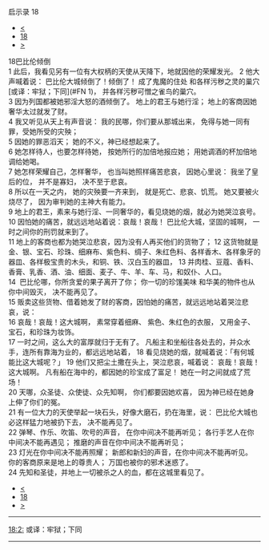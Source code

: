﻿





 启示录 18




* [<](bible/REV17.md)
* [18](bible/REV.md)
* [>](bible/REV19.md)



 
18巴比伦倾倒  
1 此后，我看见另有一位有大权柄的天使从天降下，地就因他的荣耀发光。 
2 他大声喊着说： 巴比伦大城倾倒了！倾倒了！ 成了鬼魔的住处 和各样污秽之灵的巢穴[或译：牢狱；下同](#FN
1)， 并各样污秽可憎之雀鸟的巢穴。  
3 因为列国都被她邪淫大怒的酒倾倒了。 地上的君王与她行淫； 地上的客商因她奢华太过就发了财。  
4 我又听见从天上有声音说： 我的民哪，你们要从那城出来， 免得与她一同有罪，受她所受的灾殃；  
5 因她的罪恶滔天； 她的不义，神已经想起来了。  
6 她怎样待人，也要怎样待她， 按她所行的加倍地报应她； 用她调酒的杯加倍地调给她喝。  
7 她怎样荣耀自己，怎样奢华， 也当叫她照样痛苦悲哀， 因她心里说： 我坐了皇后的位， 并不是寡妇， 决不至于悲哀。  
8 所以在一天之内， 她的灾殃要一齐来到， 就是死亡、悲哀、饥荒。 她又要被火烧尽了， 因为审判她的主神大有能力。  
9 地上的君王，素来与她行淫、一同奢华的，看见烧她的烟，就必为她哭泣哀号。 
10 因怕她的痛苦，就远远地站着说：哀哉！哀哉！ 巴比伦大城，坚固的城啊， 一时之间你的刑罚就来到了。  
11 地上的客商也都为她哭泣悲哀，因为没有人再买他们的货物了； 
12 这货物就是金、银、宝石、珍珠、细麻布、紫色料、绸子、朱红色料、各样香木、各样象牙的器皿、各样极宝贵的木头，和铜、铁、汉白玉的器皿， 
13 并肉桂、豆蔻、香料、香膏、乳香、酒、油、细面、麦子、牛、羊、车、马，和奴仆、人口。  
14   巴比伦哪，你所贪爱的果子离开了你； 你一切的珍馐美味 和华美的物件也从你中间毁灭， 决不能再见了。  
15 贩卖这些货物、借着她发了财的客商，因怕她的痛苦，就远远地站着哭泣悲哀，说：  
16 哀哉！哀哉！这大城啊， 素常穿着细麻、 紫色、朱红色的衣服， 又用金子、宝石，和珍珠为妆饰。  
17 一时之间，这么大的富厚就归于无有了。 凡船主和坐船往各处去的，并众水手，连所有靠海为业的，都远远地站着， 
18 看见烧她的烟，就喊着说：「有何城能比这大城呢？」 
19 他们又把尘土撒在头上，哭泣悲哀，喊着说： 哀哉！哀哉！这大城啊。 凡有船在海中的，都因她的珍宝成了富足！ 她在一时之间就成了荒场！  
20 天哪，众圣徒、众使徒、众先知啊， 你们都要因她欢喜， 因为神已经在她身上伸了你们的冤。  
21 有一位大力的天使举起一块石头，好像大磨石，扔在海里，说： 巴比伦大城也必这样猛力地被扔下去， 决不能再见了。  
22 弹琴、作乐、吹笛、吹号的声音， 在你中间决不能再听见； 各行手艺人在你中间决不能再遇见； 推磨的声音在你中间决不能再听见；  
23 灯光在你中间决不能再照耀； 新郎和新妇的声音，在你中间决不能再听见。 你的客商原来是地上的尊贵人； 万国也被你的邪术迷惑了。  
24 先知和圣徒，并地上一切被杀之人的血，都在这城里看见了。 
* [<](bible/REV17.md)
* [18](bible/REV.md)
* [>](bible/REV19.md)





---


[18:2:](#V2)
或译：牢狱；下同




---









